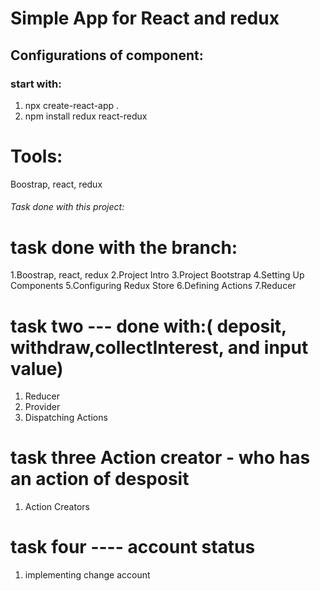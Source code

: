 # Simple App for React and redux

## Configurations of component:

### start with:

1. npx create-react-app .
2. npm install redux react-redux

# Tools:

Boostrap, react, redux

###### Task done with this project:

# task done with the branch:

1.Boostrap, react, redux
2.Project Intro
3.Project Bootstrap
4.Setting Up Components
5.Configuring Redux Store
6.Defining Actions
7.Reducer

# task two --- done with:( deposit, withdraw,collectInterest, and input value)

1. Reducer
2. Provider
3. Dispatching Actions

# task three Action creator - who has an action of desposit

1. Action Creators

# task four ---- account status

1. implementing change account
